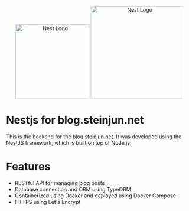 <p align="center">
  <a href="http://nestjs.com/" target="blank"><img src="https://nestjs.com/img/logo-small.svg" width="200" alt="Nest Logo" /></a>
  <a href="https://blog.steinjun.net/" target="blank"><img src="https://blog.steinjun.net/_next/image?url=https%3A%2F%2Fapi.blog.steinjun.net%2Ffile%2Fpost%2F1%2Fthumbnail&w=828&q=75" width="250" alt="Nest Logo" /></a>
</p>

# Nestjs for **blog.steinjun.net**
This is the backend for the [blog.steinjun.net](https://blog.steinjun.net). It was developed using the NestJS framework, which is built on top of Node.js.

# Features 
+ RESTful API for managing blog posts
+ Database connection and ORM using TypeORM
+ Containerized using Docker and deployed using Docker Compose
+ HTTPS using Let's Encrypt